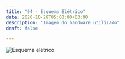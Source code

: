 ```yaml
---
title: "04 - Esquema Elétrico"
date: 2020-10-28T05:00:00+03:00
description: "Imagem do hardware utilizado"
draft: false

---
```


![Esquema elétrico]()